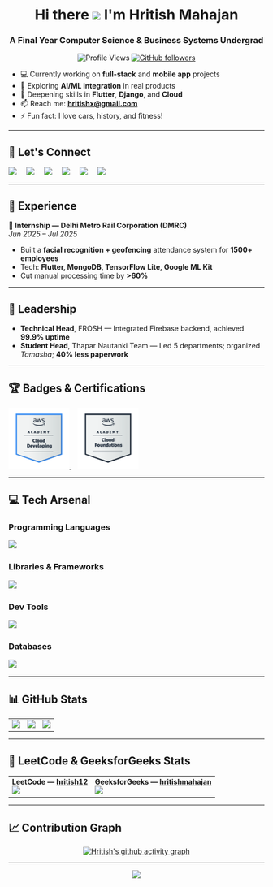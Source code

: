 <h1 align="center">Hi there <img src="https://user-images.githubusercontent.com/72663882/171687151-bb31c996-c9d2-49c8-b593-734946893b23.gif" width="40" /> I'm Hritish Mahajan</h1>

<h3 align="center">A Final Year Computer Science & Business Systems Undergrad</h3>

<div align="center">

![Profile Views](https://komarev.com/ghpvc/?username=hritishmahajan&label=Profile%20views&color=blueviolet&style=plastic)
[![GitHub followers](https://img.shields.io/github/followers/hritishmahajan)](https://github.com/hritishmahajan?tab=followers)

</div>

- 💻 Currently working on **full-stack** and **mobile app** projects  
- 🤖 Exploring **AI/ML integration** in real products  
- 🌱 Deepening skills in **Flutter**, **Django**, and **Cloud**  
- 📫 Reach me: **[hritishx@gmail.com](mailto:hritishx@gmail.com)**  
- ⚡ Fun fact: I love cars, history, and fitness!

---
## 🤝 **Let's Connect**
<p align="left">
<a href="mailto:hritishx@gmail.com" target="_blank" style="text-decoration:none; margin-right:15px;">
  <img src="https://skillicons.dev/icons?i=gmail" height="40" />
</a>
<a href="https://www.linkedin.com/in/hritish-mahajan/" target="_blank" style="text-decoration:none; margin-right:15px;">
  <img src="https://skillicons.dev/icons?i=linkedin" height="40" />
</a>
<a href="https://leetcode.com/u/hritish12/" target="_blank" style="text-decoration:none; margin-right:15px;">
  <img src="https://raw.githubusercontent.com/rahuldkjain/github-profile-readme-generator/master/src/images/icons/Social/leet-code.svg" height="40" />
</a>
<a href="https://www.geeksforgeeks.org/user/hritishmahajan/" target="_blank" style="text-decoration:none; margin-right:15px;">
  <img src="https://raw.githubusercontent.com/rahuldkjain/github-profile-readme-generator/master/src/images/icons/Social/geeks-for-geeks.svg" height="40" />
</a>
<a href="https://x.com/hritish_mahajan/" target="_blank" style="text-decoration:none; margin-right:15px;">
  <img src="https://skillicons.dev/icons?i=twitter" height="40" />
</a>
<a href="https://www.instagram.com/hritish_mahajan/" target="_blank" style="text-decoration:none;">
  <img src="https://skillicons.dev/icons?i=instagram" height="40" />
</a>
</p>


---

## 🏢 **Experience**
**💼 Internship — Delhi Metro Rail Corporation (DMRC)**  
*Jun 2025 – Jul 2025*  
- Built a **facial recognition + geofencing** attendance system for **1500+ employees**  
- Tech: **Flutter, MongoDB, TensorFlow Lite, Google ML Kit**  
- Cut manual processing time by **>60%**

---

## 👑 **Leadership**
- **Technical Head**, FROSH — Integrated Firebase backend, achieved **99.9% uptime**  
- **Student Head**, Thapar Nautanki Team — Led 5 departments; organized *Tamasha*; **40% less paperwork**

---

## 🏆 **Badges & Certifications**
<div>
  <a href="https://www.credly.com/badges/84c8ae47-a4e2-470d-9b2e-632778149476" target="_blank">
    <img src="./CloudDeveloping.png" width="120" alt="AWS Academy Cloud Architecting">
  </a>
  &nbsp;&nbsp;
  <a href="https://www.credly.com/badges/86f580fb-c08b-4f0f-8ac4-7b5127a21866/print" target="_blank">
    <img src="./CloudFoundations.png" width="120" alt="AWS Academy Cloud Foundations">
  </a>
</div>





---

## 💻 **Tech Arsenal**
### Programming Languages
<p><img src="https://skillicons.dev/icons?i=python,cpp,dart,javascript,html,css,java,r" /></p>

### Libraries & Frameworks
<p><img src="https://skillicons.dev/icons?i=flutter,django,react,tensorflow" /></p>

### Dev Tools
<p><img src="https://skillicons.dev/icons?i=firebase,git,github,postman,aws,gcp,vscode,pycharm" /></p>

### Databases
<p><img src="https://skillicons.dev/icons?i=mysql,mongodb,postgres" /></p>

---

## 📊 **GitHub Stats**
<table>
<tr>
<td>
<img src="https://github-readme-stats.vercel.app/api?username=hritishmahajan&show_icons=true&theme=highcontrast" height="180px"/>
</td>
<td>
<img src="https://github-readme-stats.vercel.app/api/top-langs?username=hritishmahajan&layout=compact&theme=highcontrast" height="180px"/>
</td>
<td>
<img src="https://github-readme-streak-stats.herokuapp.com/?user=hritishmahajan&theme=highcontrast" height="180px"/>
</td>
</tr>
</table>

---

## 🧮 **LeetCode & GeeksforGeeks Stats**
<table>
<tr>
<td>
<b>LeetCode — <a href="https://leetcode.com/u/hritish12/">hritish12</a></b><br/>
<a href="https://leetcode.com/u/hritish12/">
  <img src="https://leetcard.jacoblin.cool/hritish12?theme=dark&font=Nunito&ext=heatmap" height="220px"/>
</a>
</td>
<td>
<b>GeeksforGeeks — <a href="https://www.geeksforgeeks.org/user/hritishmahajan/">hritishmahajan</a></b><br/>
<a href="https://www.geeksforgeeks.org/user/hritishmahajan/">
  <img src="https://gfgstatscard.vercel.app/api?user=hritishmahajan" height="220px"/>
</a>
</td>
</tr>
</table>

---

## 📈 **Contribution Graph**
<div align="center">
  
[![Hritish's github activity graph](https://github-readme-activity-graph.vercel.app/graph?username=hritishmahajan&theme=react-dark)](https://github.com/ashutosh00710/github-readme-activity-graph)
  
</div>

---

<p align="center">
  <img src="https://capsule-render.vercel.app/api?type=waving&color=gradient&height=100&section=footer"/>
</p>
